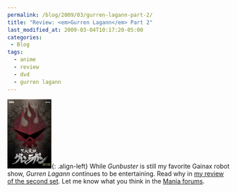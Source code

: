 ```yaml
---
permalink: /blog/2009/03/gurren-lagann-part-2/
title: "Review: <em>Gurren Lagann</em> Part 2"
last_modified_at: 2009-03-04T10:17:20-05:00
categories:
 - Blog
tags:
  - anime
  - review
  - dvd
  - gurren lagann
---
```


![Gurren Lagann Part 2](/assets/images/reviews/gurren_lagann_part2.jpg){: .align-left}
While _Gunbuster_ is still my favorite Gainax robot show, _Gurren Lagann_ continues to be entertaining. Read why in
[my review of the second set](http://www.mania.com/gurren-lagann-part-2-also-wlimited-edition_article_111141.html). Let
me know what you think in the [Mania forums](http://www.mania.com/aodvb/showthread.php?t=91412).